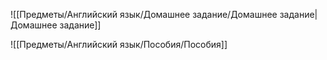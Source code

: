 ![[Предметы/Английский язык/Домашнее задание/Домашнее задание|Домашнее задание]]

![[Предметы/Английский язык/Пособия/Пособия]]